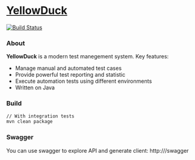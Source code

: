 # [YellowDuck](https://yellowduck.tech)

[![Build Status](http://jenkins.yellowduck.tech/job/yellow-duck/job/master/badge/icon)](http://jenkins.yellowduck.tech/job/yellow-duck/job/master/)

### About
**YellowDuck** is a modern test manegement system. Key features:
* Manage manual and automated test cases
* Provide powerful test reporting and statistic
* Execute automation tests using different environments
* Written on Java

### Build

```bash
// With integration tests
mvn clean package
```

### Swagger
You can use swagger to explore API and generate client: http://<host>/swagger

